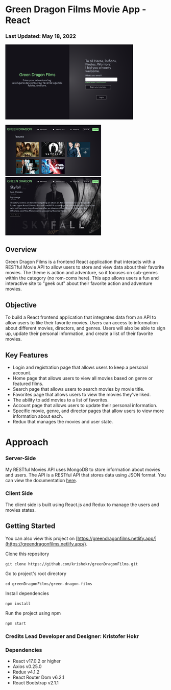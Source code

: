 # Green Dragon Films Movie App - React
### Last Updated: May 18, 2022

<img src="./demo-images/demo1.png" width="400px">
<p left="float">
    <img src="./demo-images/demo2.png" width="300px">
    <img src="./demo-images/demo3.png" width="300px">
</p>

## Overview
Green Dragon Films is a frontend React application that interacts with a RESTful Movie API to allow users to store and view data about their favorite movies. The theme is action and adventure, so it focuses on sub-genres within the category (no rom-coms here). This app allows users a fun and interactive site to "geek out" about their favorite action and adventure movies. 


## Objective
To build a React frontend application that integrates data from an API to allow users to like their favorite movies. Users can access to information about different movies, directors, and genres. Users will also be able to sign up, update their personal information, and create a list of their favorite movies.

## Key Features
* Login and registration page that allows users to keep a personal account.
* Home page that allows users to view all movies based on genre or featured films.
* Search page that allows users to search movies by movie title.
* Favorites page that allows users to view the movies they've liked.
* The ability to add movies to a list of favorites.
* Account page that allows users to update their personal information.
* Specific movie, genre, and director pages that allow users to view more information about each.
* Redux that manages the movies and user state.


# Approach

### Server-Side
My RESTful Movies API uses MongoDB to store information about movies and users. The API is a RESTful API that stores data using JSON format. You can view the documentation [here](https://greendragonflix.herokuapp.com/documentation.html).

### Client Side
The client side is built using React.js and Redux to manage the users and movies states. 

## Getting Started

You can also view this project on [https://greendragonfilms.netlify.app/](https://greendragonfilms.netlify.app/).

Clone this repository

```git clone https://github.com/krishokr/greenDragonFilms.git```

Go to project's root directory

```cd greenDragonFilms/green-dragon-films```

Install dependencies

```npm install```


Run the project using npm

```npm start```


### Credits Lead Developer and Designer: Kristofer Hokr
 

### Dependencies
- React v17.0.2 or higher
- Axios v0.25.0
- Redux v4.1.2
- React Router Dom v6.2.1
- React Bootstrap v2.1.1